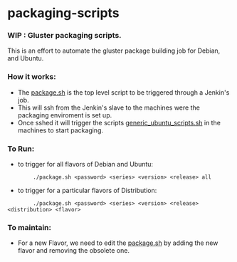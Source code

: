 # packaging-scripts

### WIP : Gluster packaging scripts.

This is an effort to automate the gluster package building job for Debian,
and Ubuntu.

### How it works:

* The [package.sh](automated_new_scripts/package.sh) is the top level script to be triggered through a Jenkin's job.
* This will ssh from the Jenkin's slave to the machines were the packaging
enviroment is set up.
* Once sshed it will trigger the scripts [generic_ubuntu_scripts.sh](automated_new_scripts/generic_ubuntu_scripts.sh) in the machines to start packaging.

### To Run:

* to trigger for all flavors of Debian and Ubuntu:

```
        ./package.sh <password> <series> <version> <release> all
```

* to trigger for a particular flavors of Distribution:

```
        ./package.sh <password> <series> <version> <release> <distribution> <flavor>
```

### To maintain:

* For a new Flavor, we need to edit the [package.sh](automated_new_scripts/package.sh) by adding the new flavor and removing the obsolete one.

